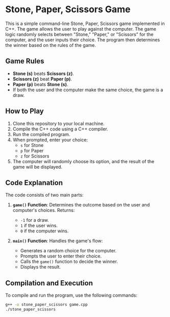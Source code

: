 # Stone, Paper, Scissors Game

This is a simple command-line Stone, Paper, Scissors game implemented in C++. The game allows the user to play against the computer. The game logic randomly selects between "Stone," "Paper," or "Scissors" for the computer, and the user inputs their choice. The program then determines the winner based on the rules of the game.

## Game Rules
- **Stone (s)** beats **Scissors (z)**.
- **Scissors (z)** beat **Paper (p)**.
- **Paper (p)** beats **Stone (s)**.
- If both the user and the computer make the same choice, the game is a draw.

## How to Play
1. Clone this repository to your local machine.
2. Compile the C++ code using a C++ compiler.
3. Run the compiled program.
4. When prompted, enter your choice:
   - `s` for Stone
   - `p` for Paper
   - `z` for Scissors
5. The computer will randomly choose its option, and the result of the game will be displayed.

## Code Explanation
The code consists of two main parts:
1. **`game()` Function**: Determines the outcome based on the user and computer's choices. Returns:
   - `-1` for a draw.
   - `1` if the user wins.
   - `0` if the computer wins.

2. **`main()` Function**: Handles the game's flow:
   - Generates a random choice for the computer.
   - Prompts the user to enter their choice.
   - Calls the `game()` function to decide the winner.
   - Displays the result.

## Compilation and Execution
To compile and run the program, use the following commands:

```bash
g++ -o stone_paper_scissors game.cpp
./stone_paper_scissors
